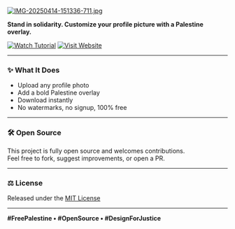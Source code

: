 [![IMG-20250414-151336-711.jpg](https://i.postimg.cc/wvBt47NQ/IMG-20250414-151336-711.jpg)](https://postimg.cc/MchKvZdn)

**Stand in solidarity. Customize your profile picture with a Palestine overlay.**

[![Watch Tutorial](https://img.shields.io/badge/Watch_Tutorial-%F0%9F%93%BA-red?style=for-the-badge)](https://youtube.com/shorts/eWlVGZ55B7A)
[![Visit Website](https://img.shields.io/badge/Visit_Website-%F0%9F%8C%90-green?style=for-the-badge)](https://freedom369x.github.io/palestine)

---

### ✨ What It Does

- Upload any profile photo  
- Add a bold Palestine overlay  
- Download instantly  
- No watermarks, no signup, 100% free  

---

### 🛠️ Open Source

This project is fully open source and welcomes contributions.  
Feel free to fork, suggest improvements, or open a PR.

---

### ⚖️ License

Released under the [MIT License](LICENSE)

---

**#FreePalestine • #OpenSource • #DesignForJustice**
